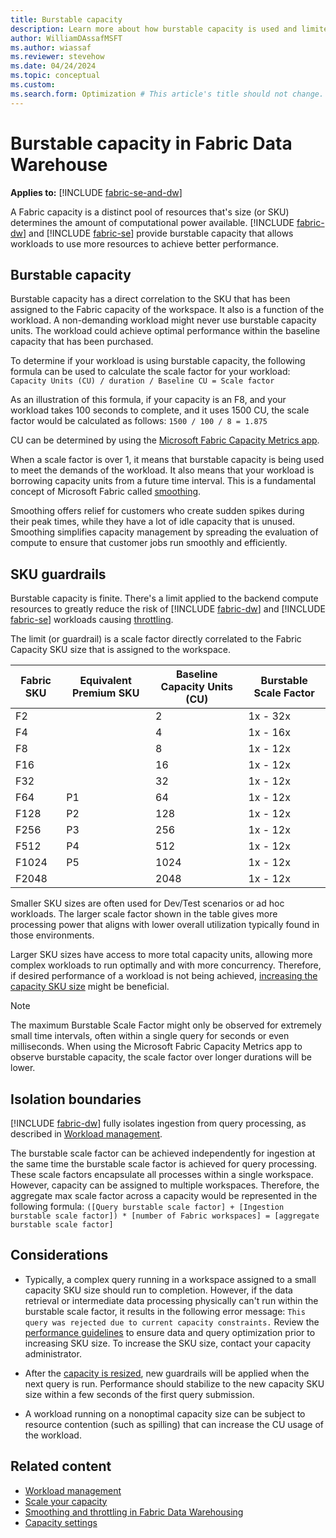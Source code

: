 ```yaml
---
title: Burstable capacity
description: Learn more about how burstable capacity is used and limited with SKU guardrails in Fabric data warehousing.
author: WilliamDAssafMSFT
ms.author: wiassaf
ms.reviewer: stevehow
ms.date: 04/24/2024
ms.topic: conceptual
ms.custom:
ms.search.form: Optimization # This article's title should not change. If so, contact engineering.
---
```


# Burstable capacity in Fabric Data Warehouse

**Applies to:** [!INCLUDE [fabric-se-and-dw](includes/applies-to-version/fabric-se-and-dw.md)]

A Fabric capacity is a distinct pool of resources that's size (or SKU) determines the amount of computational power available. [!INCLUDE [fabric-dw](includes/fabric-dw.md)] and [!INCLUDE [fabric-se](includes/fabric-se.md)] provide burstable capacity that allows workloads to use more resources to achieve better performance.

## Burstable capacity

Burstable capacity has a direct correlation to the SKU that has been assigned to the Fabric capacity of the workspace. It also is a function of the workload. A non-demanding workload might never use burstable capacity units. The workload could achieve optimal performance within the baseline capacity that has been purchased. 

To determine if your workload is using burstable capacity, the following formula can be used to calculate the scale factor for your workload: `Capacity Units (CU) / duration / Baseline CU = Scale factor`

As an illustration of this formula, if your capacity is an F8, and your workload takes 100 seconds to complete, and it uses 1500 CU, the scale factor would be calculated as follows: `1500 / 100 / 8 = 1.875`

CU can be determined by using the [Microsoft Fabric Capacity Metrics app](usage-reporting.md). 

When a scale factor is over 1, it means that burstable capacity is being used to meet the demands of the workload. It also means that your workload is borrowing capacity units from a future time interval. This is a fundamental concept of Microsoft Fabric called [smoothing](compute-capacity-smoothing-throttling.md#smoothing).

Smoothing offers relief for customers who create sudden spikes during their peak times, while they have a lot of idle capacity that is unused. Smoothing simplifies capacity management by spreading the evaluation of compute to ensure that customer jobs run smoothly and efficiently.

## SKU guardrails

Burstable capacity is finite. There's a limit applied to the backend compute resources to greatly reduce the risk of [!INCLUDE [fabric-dw](includes/fabric-dw.md)] and [!INCLUDE [fabric-se](includes/fabric-se.md)] workloads causing [throttling](compute-capacity-smoothing-throttling.md).

The limit (or guardrail) is a scale factor directly correlated to the Fabric Capacity SKU size that is assigned to the workspace.

| Fabric SKU | Equivalent Premium SKU | Baseline Capacity Units (CU) | Burstable Scale Factor |
|------------|-----------------------|------------------------------|------------------------|
| F2         |                       | 2                            | 1x - 32x               |
| F4         |                       | 4                            | 1x - 16x               |
| F8         |                       | 8                            | 1x - 12x               |
| F16        |                       | 16                           | 1x - 12x               |
| F32        |                       | 32                           | 1x - 12x               |
| F64        | P1                    | 64                           | 1x - 12x               |
| F128       | P2                    | 128                          | 1x - 12x               |
| F256       | P3                    | 256                          | 1x - 12x               |
| F512       | P4                    | 512                          | 1x - 12x               |
| F1024      | P5                    | 1024                         | 1x - 12x               |
| F2048      |                       | 2048                         | 1x - 12x               |

Smaller SKU sizes are often used for Dev/Test scenarios or ad hoc workloads. The larger scale factor shown in the table gives more processing power that aligns with lower overall utilization typically found in those environments.

Larger SKU sizes have access to more total capacity units, allowing more complex workloads to run optimally and with more concurrency. Therefore, if desired performance of a workload is not being achieved, [increasing the capacity SKU size](../enterprise/scale-capacity.md) might be beneficial.

> [!NOTE]
> The maximum Burstable Scale Factor might only be observed for extremely small time intervals, often within a single query for seconds or even milliseconds. When using the Microsoft Fabric Capacity Metrics app to observe burstable capacity, the scale factor over longer durations will be lower.

## Isolation boundaries

[!INCLUDE [fabric-dw](includes/fabric-dw.md)] fully isolates ingestion from query processing, as described in [Workload management](workload-management.md#ingestion-isolation). 

The burstable scale factor can be achieved independently for ingestion at the same time the burstable scale factor is achieved for query processing. These scale factors encapsulate all processes within a single workspace. However, capacity can be assigned to multiple workspaces. Therefore, the aggregate max scale factor across a capacity would be represented in the following formula: `([Query burstable scale factor] + [Ingestion burstable scale factor]) * [number of Fabric workspaces] = [aggregate burstable scale factor]`

## Considerations

- Typically, a complex query running in a workspace assigned to a small capacity SKU size should run to completion. However, if the data retrieval or intermediate data processing physically can't run within the burstable scale factor, it results in the following error message: `This query was rejected due to current capacity constraints.` Review the [performance guidelines](guidelines-warehouse-performance.md) to ensure data and query optimization prior to increasing SKU size. To increase the SKU size, contact your capacity administrator.

- After the [capacity is resized](../enterprise/scale-capacity.md), new guardrails will be applied when the next query is run. Performance should stabilize to the new capacity SKU size within a few seconds of the first query submission.

- A workload running on a nonoptimal capacity size can be subject to resource contention (such as spilling) that can increase the CU usage of the workload.

## Related content

- [Workload management](workload-management.md)
- [Scale your capacity](../enterprise/scale-capacity.md)
- [Smoothing and throttling in Fabric Data Warehousing](compute-capacity-smoothing-throttling.md)
- [Capacity settings](../admin/capacity-settings.md)
